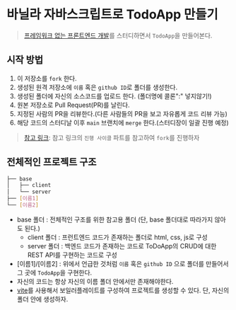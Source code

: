 # 바닐라 자바스크립트로 TodoApp 만들기

> [프레임워크 없는 프론트엔드 개발](https://www.yes24.com/Product/Goods/96639825)를 스터디하면서 `TodoApp`을 만들어본다.

## 시작 방법

1. 이 저장소를 `fork` 한다.
2. 생성된 원격 저장소에 `이름` 혹은 `github ID`로 폴더를 생성한다.
3. 생성된 폴더에 자신의 소스코드를 업로드 한다. (폴더명에 콜론":" 넣지않기!)
4. 원본 저장소로 Pull Request(PR)를 날린다.
5. 지정된 사람의 PR을 리뷰한다.(다른 사람들의 PR을 보고 자유롭게 코드 리뷰 가능)
6. 해당 코드의 스터디날 이후 `main` 브랜치에 `merge` 한다.(스터디장이 일괄 진행 예정)

> [참고 링크](https://herohjk.com/66): 참고 링크의 `진행 사이클` 파트를 참고하여 `fork`를 진행하자

## 전체적인 프로젝트 구조

```bash
├── base
│   ├── client
│   └── server
├── [이름1]
└── [이름2]
```

- base 폴더 : 전체적인 구조를 위한 참고용 폴더 (단, base 폴더대로 따라가지 않아도 된다.)
  - client 폴더 : 프런트엔드 코드가 존재하는 폴더로 html, css, js로 구성
  - server 폴더 : 백엔드 코드가 존재하는 코드로 ToDoApp의 CRUD에 대한 REST API를 구현하는 코드로 구성
- [이름1]/[이름2] : 위에서 언급한 것처럼 `이름` 혹은 `github ID` 으로 폴더를 만들어서 그 곳에 `TodoApp`을 구현한다.
- 자신의 코드는 항상 자신의 이름 폴더 안에서만 존재해야한다.
- [vite](https://ko.vitejs.dev/)를 사용해서 보일러플레이트를 구성하여 프로젝트를 생성할 수 있다. 단, 자신의 폴더 안에 생성하자.
